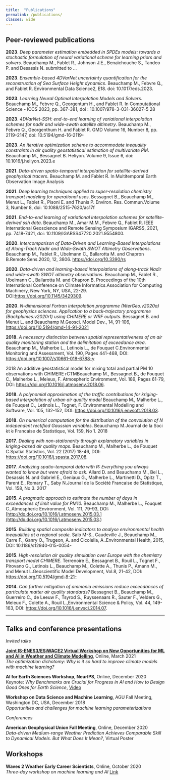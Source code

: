 ```yaml
---
title:  "Publications"
permalink: /publications/
classes: wide
---
```


## Peer-reviewed publications

**2023**. *Deep parameter estimation embedded in SPDEs models: towards a stochastic formulation of neural variational scheme for learning priors and solvers*. Beauchamp M., Fablet R., Johnson J.E., Benaïchouche S., Tandeo P. and Desassis N. submitted to ...

**2023**. *Ensemble-based 4DVarNet uncertainty quantification for the reconstruction of Sea Surface Height dynamics*. Beauchamp M., Febvre Q., and Fablet R. Environmental Data Science2, E18. doi: 10.1017/eds.2023.

**2023**. *Learning Neural Optimal Interpolation Models and Solvers*. Beauchamp M., Febvre Q., Georgentum H., and Fablet R. In Computational Science - ICCS 2023, pp. 367-381, doi : 10.1007/978-3-031-36027-5 28

**2023**. *4DVarNet-SSH: end-to-end learning of variational interpolation schemes for nadir and wide-swath satellite altimetry*. Beauchamp M., Febvre Q., Georgenthum H. and Fablet R. GMD Volume 16, Number 8, pp. 2119–2147, doi: 10.5194/gmd-16-2119-

**2023**. *An iterative optimization scheme to accommodate inequality constraints in air quality geostatistical estimation of multivariate PM*. Beauchamp M., Bessagnet B. Heliyon. Volume 9, Issue 6, doi: 10.1016/j.heliyon.2023.e

**2021**. *Data-driven spatio-temporal interpolation for satellite-derived geophysical tracers*. Beauchamp M. and Fablet R. In Multitemporal Earth Observation Image Analysis

**2021**. *Deep learning techniques applied to super-resolution chemistry transport modeling for operational uses*. Bessagnet B., Beauchamp M., Menut L., Fablet R., Pisoni E. and Thunis P. Environ. Res. Commun.Volume 3, Number 8, doi: 10.1088/2515-7620/ac17f

**2021**. *End-to-end learning of variational interpolation schemes for satellite-derived ssh data*. Beauchamp M., Amar M.M., Febvre Q., Fablet R. IEEE International Geoscience and Remote Sensing Symposium IGARSS, 2021, pp. 7418-7421, doi: 10.1109/IGARSS47720.2021.9554800.

**2020**. *Intercomparison of Data-Driven and Learning-Based Interpolations of Along-Track Nadir and Wide-Swath SWOT Altimetry Observations*. Beauchamp M., Fablet R., Ubelmann C., Ballarotta M. and Chapron B.Remote Sens.2020, 12, 3806. https://doi.org/10.3390/rs

**2020**. *Data-driven and learning-based interpolations of along-track Nadir and wide-swath SWOT altimetry observations*. Beauchamp M., Fablet R., Ubelmann C., Ballarotta M. and Chapron B. Proceedings of the 10th International Conference on Climate Informatics.Association for Computing Machinery, New York, NY, USA, 22-29. DOI:https://doi.org/10.1145/3429309.

**2020**. *N-dimensional Fortran interpolation programme (NterGeo.v2020a) for geophysics sciences. Application to a back-trajectory programme (Backplumes.v2020r1) using CHIMERE or WRF outputs*. Bessagnet B. and Menut L. and Beauchamp M.Geosci. Model Dev., 14, 91-106, https://doi.org/10.5194/gmd-14-91-2021

**2018**. *A necessary distinction between spatial representativeness of an air quality monitoring station and the delimitation of exceedance area*. Beauchamp M., Malherbe L., Letinois L., de Fouquet C.Environmental Monitoring and Assessment, Vol. 190, Pages 441-468, DOI: https://doi.org/10.1007/s10661-018-6788-y

2018 An additive geostatistical model for mixing total and partial PM 10 observations with CHIMERE rCTMBeauchamp M., Bessagnet B., de Fouquet C., Malherbe L., Meleux, F. Atmospheric Environment, Vol. 189, Pages 61-79, DOI: https://doi.org/10.1016/j.atmosenv.2018.06.

**2018**. *A polynomial approximation of the traffic contributions for kriging-based interpolation of urban air quality model* Beauchamp M., Malherbe L., de Fouquet C., Letinois L., Tognet, F. Environmental Modelling and Software, Vol. 105, 132-152, DOI:
https://doi.org/10.1016/j.envsoft.2018.03.

**2018**. *On numerical computation for the distribution of the convolution of N independent rectified Gaussian variables*. Beauchamp M.Journal de la Soci ́et ́e Francaise de Statistique, Vol. 159, No 1. 2018

**2017**. *Dealing with non-stationarity through explanatory variables in kriging-based air quality maps.* Beauchamp M., Malherbe L., de Fouquet C.Spatial Statistics, Vol. 22 (2017) 18-46, DOI: https://doi.org/10.1016/j.spasta.2017.08.

**2017**. *Analyzing spatio-temporal data with R: Everything you always wanted to know but were afraid to ask.* Allard D. and Beauchamp M., Bel L., Desassis N. and Gabriel E., Geniaux G., Malherbe L., Martinetti D., Opitz T., Parent E., Romary T., Saby N.Journal de la Société Francaise de Statistique, Vol. 158, No 3. 2017

**2015**. *A pragmatic approach to estimate the number of days in exceedances of limit value for PM10.* Beauchamp M., Malherbe L., Fouquet C.,Atmospheric Environment, Vol. 111, 79-93, DOI: [http://dx.doi.org/10.1016/j.atmosenv.2015.03.](http://dx.doi.org/10.1016/j.atmosenv.2015.03.)

**2015**. *Building spatial composite indicators to analyse environmental health inequalities at a regional scale.* Saib M-S., Caudeville J., Beauchamp M., Carre F., Ganry O., Trugeon, A. and Cicolella, A..Environmental Health, 2015, DOI: 10.1186/s12940-015-0054-

**2015**. *High-resolution air quality simulation over Europe with the chemistry transport model CHIMERE*. Terrenoire E., Bessagnet B., Rouil L., Tognet F., Pirovano G., Letinois L., Beauchamp M., Colette A., Thunis P., Amann M., and Menut L.Geoscientific Model Development, Vol.8, 21-42, DOI: https://doi.org/10.5194/gmd-8-21-

**2014**. *Can further mitigation of ammonia emissions reduce exceedances of particulate matter air quality standards?* Bessagnet B., Beauchamp M., Guerreiro C., de Leeuw F., Tsyrod S., Ruyssenaars R., Sauter F., Velders G., Meleux F., Colette A., Rouil L.,Environmental Science & Policy, Vol. 44, 149-163, DOI: https://doi.org/10.1016/j.envsci.2014.07.

---

## Talks and conference presentations

*Invited talks*

[**Joint IS-ENES3/ESiWACE2 Virtual Workshop on New Opportunities for ML and AI in Weather and Climate Modelling**](https://portal.enes.org/community/announcements/events/joint-is-enes3-esiwace2-virtual-workshop-on-new-opportunities-for-ml-and-ai-in-weather-and-climate-modelling), Online, March 2021    
*The optimization dichotomy: Why is it so hard to improve climate models with machine learning?*

**AI for Earth Sciences Workshop, NeurIPS**, Online, December 2020    
Keynote: *Why Benchmarks are Crucial for Progress in AI and How to Design Good Ones for Earth Science*, [Video](https://slideslive.com/38938428/why-benchmarks-are-crucial-for-progress-in-ai-and-how-to-design-good-one-for-es)

**Workshop on Data Science and Machine Learning**, AGU Fall Meeting, Washington DC, USA, December 2018   
*Opportunities and challenges for machine learning parameterizations*


*Conferences*

**American Geophysical Union Fall Meeting**, Online, December 2020  
*Data-driven Medium-range Weather Prediction Achieves Comparable Skill to Dynamical Models. But What Does It Mean?*, Virtual Poster 


## Workshops

**Waves 2 Weather Early Career Scientists**, Online, October 2020    
*Three-day workshop on machine learning and AI* [Link](https://www.wavestoweather.de/meetings/ecs-ml-workshop2020/index.html)

